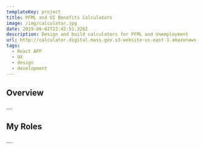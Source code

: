 ```yaml
---
templateKey: project
title: PFML and UI Benefits Calculators
image: /img/calculator.jpg
date: 2019-06-02T22:42:51.326Z
description: Design and build calculators for PFML and Unemployment
url: http://calculator.digital.mass.gov.s3-website-us-east-1.amazonaws.com/pfml/contribution/
tags:
  - React APP
  - UX
  - design
  - development
---
```

## Overview

....

## My Roles

....
